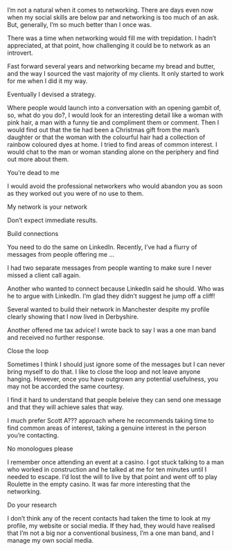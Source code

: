 
<p>I&#8217;m not a natural when it comes to networking. There are days even now when my social skills are below par and networking is too much of an ask. But, generally, I&#8217;m so much better than I once was.</p>



<p>There was a time when networking would fill me with trepidation. I hadn&#8217;t appreciated, at that point, how challenging it could be to network as an introvert.</p>



<p>Fast forward several years and networking became my bread and butter, and the way I sourced the vast majority of my clients. It only started to work for me when I did it my way.</p>



<p>Eventually I devised a strategy.</p>



<p>Where people would launch into a conversation with an opening gambit of, so, what do you do?, I would look for an interesting detail like a woman with pink hair, a man with a funny tie and compliment them or comment. Then I would find out that the tie had been a Christmas gift from the man&#8217;s daughter or that the woman with the colourful hair had a collection of rainbow coloured dyes at home. I tried to find areas of common interest. I would chat to the man or woman standing alone on the periphery and find out more about them.</p>



<p>You&#8217;re dead to me</p>



<p>I would avoid the professional networkers who would abandon you as soon as they worked out you were of no use to them.</p>



<p>My network is your network</p>



<p>Don&#8217;t expect immediate results.</p>



<p>Build connections</p>



<p>You need to do the same on LinkedIn. Recently, I&#8217;ve had a flurry of messages from people offering me &#8230;</p>



<p>I had two separate messages from people wanting to make sure I never missed a client call again.</p>



<p>Another who wanted to connect because LinkedIn said he should. Who was he to argue with LinkedIn. I&#8217;m glad they didn&#8217;t suggest he jump off a cliff!</p>



<p>Several wanted to build their network in Manchester despite my profile clearly showing that I now lived in Derbyshire.</p>



<p>Another offered me tax advice! I wrote back to say I was a one man band and received no further response.</p>



<p>Close the loop</p>



<p>Sometimes I think I should just ignore some of the messages but I can never bring myself to do that. I like to close the loop and not leave anyone hanging. However, once you have outgrown any potential usefulness, you may not be accorded the same courtesy.</p>



<p>I find it hard to understand that people beleive they can send one message and that they will achieve sales that way.</p>



<p>I much prefer Scott A??? approach where he recommends taking time to find common areas of interest, taking a genuine interest in the person you&#8217;re contacting.</p>



<p>No monologues please</p>



<p>I remember once attending an event at a casino. I got stuck talking to a man who worked in construction and he talked at me for ten minutes until I needed to escape. I&#8217;d lost the will to live by that point and went off to play Roulette in the empty casino. It was far more interesting that the networking.</p>



<p>Do your research</p>



<p>I don&#8217;t think any of the recent contacts had taken the time to look at my profile, my website or social media. If they had, they would have realised that I&#8217;m not a big nor a conventional business, I&#8217;m a one man band, and I manage my own social media.</p>
